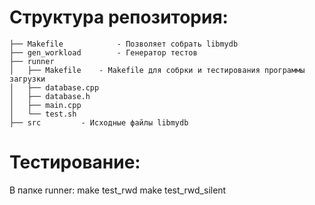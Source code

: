 # Структура репозитория:
```
├── Makefile            - Позволяет собрать libmydb
├── gen_workload        - Генератор тестов
├── runner
│   ├── Makefile	- Makefile для собрки и тестирования программы загрузки
│   ├── database.cpp
│   ├── database.h
│   ├── main.cpp
│   └── test.sh
├── src			- Исходные файлы libmydb
```

# Тестирование:

В папке runner:
make test_rwd
make test_rwd_silent

